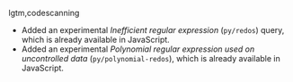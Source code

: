 lgtm,codescanning
* Added an experimental _Inefficient regular expression_ (`py/redos`) query, which is already available in JavaScript.
* Added an experimental _Polynomial regular expression used on uncontrolled data_ (`py/polynomial-redos`), which is already available in JavaScript.
